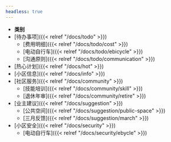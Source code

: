 ```yaml
---
headless: true
---
```


- **类别**
- [待办事项]({{< relref "/docs/todo" >}})
  - [费用明细]({{< relref "/docs/todo/cost" >}})
  - [电动自行车]({{< relref "/docs/todo/ebicycle" >}})
  - [沟通原则]({{< relref "/docs/todo/communication" >}})
- [热心计划]({{< relref "/docs/hot" >}})
- [小区信息]({{< relref "/docs/info" >}})
- [社区服务]({{< relref "/docs/community" >}})
  - [技能培训]({{< relref "/docs/community/skill" >}})
  - [退休年审]({{< relref "/docs/community/retire" >}})
- [业主建议]({{< relref "/docs/suggestion" >}})
  - [公共空间]({{< relref "/docs/suggestion/public-space" >}})
  - [三月反馈]({{< relref "/docs/suggestion/march" >}})
- [小区安全]({{< relref "/docs/security" >}})
  - [电动自行车]({{< relref "/docs/security/ebycle" >}})
<br />

